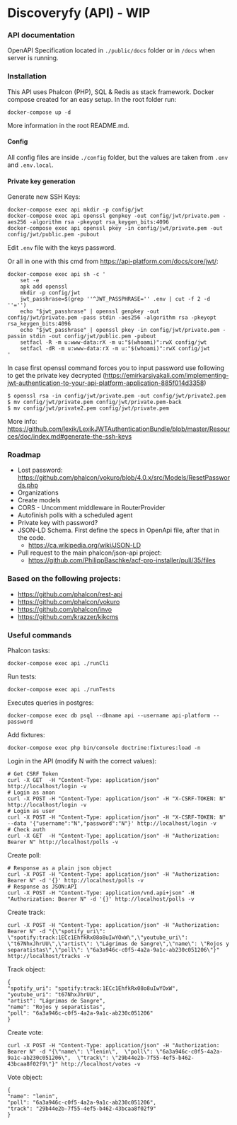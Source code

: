 # Discoveryfy (API) - WIP

### API documentation

OpenAPI Specification located in `./public/docs` folder or in `/docs` when server is running.

### Installation

This API uses Phalcon (PHP), SQL & Redis as stack framework. Docker compose created for an easy setup. In the root folder run:
```
docker-compose up -d
```
More information in the root README.md.

#### Config

All config files are inside `./config` folder, but the values are taken from `.env` and `.env.local`.

#### Private key generation

Generate new SSH Keys:
```shell
docker-compose exec api mkdir -p config/jwt
docker-compose exec api openssl genpkey -out config/jwt/private.pem -aes256 -algorithm rsa -pkeyopt rsa_keygen_bits:4096
docker-compose exec api openssl pkey -in config/jwt/private.pem -out config/jwt/public.pem -pubout
```
Edit `.env` file with the keys password.

Or all in one with this cmd from https://api-platform.com/docs/core/jwt/:
```shell
docker-compose exec api sh -c '
    set -e
    apk add openssl
    mkdir -p config/jwt
    jwt_passhrase=$(grep ''^JWT_PASSPHRASE='' .env | cut -f 2 -d ''='')
    echo "$jwt_passhrase" | openssl genpkey -out config/jwt/private.pem -pass stdin -aes256 -algorithm rsa -pkeyopt rsa_keygen_bits:4096
    echo "$jwt_passhrase" | openssl pkey -in config/jwt/private.pem -passin stdin -out config/jwt/public.pem -pubout
    setfacl -R -m u:www-data:rX -m u:"$(whoami)":rwX config/jwt
    setfacl -dR -m u:www-data:rX -m u:"$(whoami)":rwX config/jwt
'
```
In case first openssl command forces you to input password use following to get the private key decrypted (https://emirkarsiyakali.com/implementing-jwt-authentication-to-your-api-platform-application-885f014d3358)
```shell
$ openssl rsa -in config/jwt/private.pem -out config/jwt/private2.pem
$ mv config/jwt/private.pem config/jwt/private.pem-back
$ mv config/jwt/private2.pem config/jwt/private.pem
```
More info: https://github.com/lexik/LexikJWTAuthenticationBundle/blob/master/Resources/doc/index.md#generate-the-ssh-keys

### Roadmap
* Lost password: https://github.com/phalcon/vokuro/blob/4.0.x/src/Models/ResetPasswords.php
* Organizations
* Create models
* CORS - Uncomment middleware in RouterProvider
* Autofinish polls with a scheduled agent
* Private key with password?
* JSON-LD Schema. First define the specs in OpenApi file, after that in the code.
    * https://ca.wikipedia.org/wiki/JSON-LD
* Pull request to the main phalcon/json-api project:
    * https://github.com/PhilippBaschke/acf-pro-installer/pull/35/files

### Based on the following projects:
* https://github.com/phalcon/rest-api
* https://github.com/phalcon/vokuro
* https://github.com/phalcon/invo
* https://github.com/krazzer/kikcms

### Useful commands

Phalcon tasks:
```shell
docker-compose exec api ./runCli
```

Run tests:
```shell
docker-compose exec api ./runTests
```

Executes queries in postgres:
```shell
docker-compose exec db psql --dbname api --username api-platform --password
```

Add fixtures:
```shell
docker-compose exec php bin/console doctrine:fixtures:load -n
```

Login in the API (modify N with the correct values):
```shell
# Get CSRF Token
curl -X GET  -H "Content-Type: application/json" http://localhost/login -v
# Login as anon
curl -X POST -H "Content-Type: application/json" -H "X-CSRF-TOKEN: N" http://localhost/login -v
# Login as user
curl -X POST -H "Content-Type: application/json" -H "X-CSRF-TOKEN: N" --data '{"username":"N","password":"N"}' http://localhost/login -v
# Check auth
curl -X GET  -H "Content-Type: application/json" -H "Authorization: Bearer N" http://localhost/polls -v
```

Create poll:
```shell
# Response as a plain json object
curl -X POST -H "Content-Type: application/json" -H "Authorization: Bearer N" -d '{}' http://localhost/polls -v
# Response as JSON:API
curl -X POST -H "Content-Type: application/vnd.api+json" -H "Authorization: Bearer N" -d '{}' http://localhost/polls -v
```

Create track:
```shell
curl -X POST -H "Content-Type: application/json" -H "Authorization: Bearer N" -d "{\"spotify_uri\": \"spotify:track:1ECc1EhfkRx08o8uIwYOxW\",\"youtube_uri\": \"t67NhxJhrUU\",\"artist\": \"Lágrimas de Sangre\",\"name\": \"Rojos y separatistas\",\"poll\": \"6a3a946c-c0f5-4a2a-9a1c-ab230c051206\"}" http://localhost/tracks -v 
```
Track object:
```
{
"spotify_uri": "spotify:track:1ECc1EhfkRx08o8uIwYOxW",
"youtube_uri": "t67NhxJhrUU",
"artist": "Lágrimas de Sangre",
"name": "Rojos y separatistas",
"poll": "6a3a946c-c0f5-4a2a-9a1c-ab230c051206"
}
```

Create vote:
```shell
curl -X POST -H "Content-Type: application/json" -H "Authorization: Bearer N" -d "{\"name\": \"lenin\",  \"poll\": \"6a3a946c-c0f5-4a2a-9a1c-ab230c051206\",  \"track\": \"29b44e2b-7f55-4ef5-b462-43bcaa8f02f9\"}" http://localhost/votes -v 
```
Vote object:
```
{
"name": "lenin",
"poll": "6a3a946c-c0f5-4a2a-9a1c-ab230c051206",
"track": "29b44e2b-7f55-4ef5-b462-43bcaa8f02f9"
}
```
